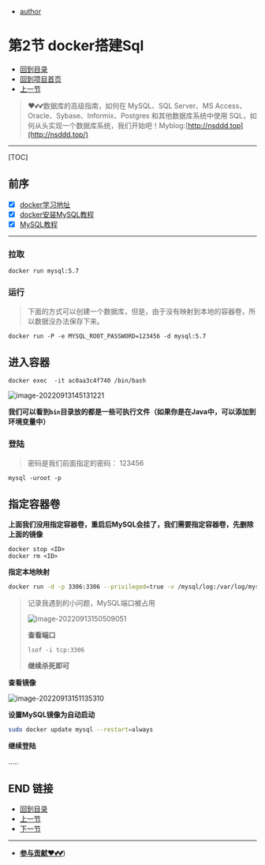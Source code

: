 + [author](https://github.com/3293172751)

# 第2节 docker搭建Sql

+ [回到目录](../README.md)
+ [回到项目首页](../../README.md)
+ [上一节](1.md)
> ❤️💕💕数据库的高级指南，如何在 MySQL、SQL Server、MS Access、Oracle、Sybase、Informix、Postgres 和其他数据库系统中使用 SQL，如何从头实现一个数据库系统，我们开始吧！Myblog:[http://nsddd.top](http://nsddd.top/)
---
[TOC]

## 前序

+ [x] [docker学习地址](https://github.com/3293172751/cs-awesome-Block_Chain/blob/master/docker/README.md)
+ [x] [docker安装MySQL教程](https://github.com/3293172751/cs-awesome-Block_Chain/blob/master/docker/17.md)
+ [x] [MySQL教程](https://github.com/3293172751/awesome-cs-course/blob/master/mysql/README.md)

---

### 拉取

```
docker run mysql:5.7
```

### 运行

> 下面的方式可以创建一个数据库，但是，由于没有映射到本地的容器卷，所以数据没办法保存下来。

```
docker run -P -e MYSQL_ROOT_PASSWORD=123456 -d mysql:5.7 
```

## 进入容器

```
docker exec  -it ac0aa3c4f740 /bin/bash
```

![image-20220913145131221](https://sm.nsddd.top//typora/image-20220913145131221.png?mail:3293172751@qq.com)

**我们可以看到`bin`目录放的都是一些可执行文件（如果你是在Java中，可以添加到环境变量中）**

### 登陆

> 密码是我们前面指定的密码： 123456

```
mysql -uroot -p
```



## 指定容器卷

**上面我们没用指定容器卷，重启后MySQL会挂了，我们需要指定容器卷，先删除上面的镜像**

```
docker stop <ID>
docker rm <ID>
```

**指定本地映射**

```bash
docker run -d -p 3306:3306 --privileged=true -v /mysql/log:/var/log/mysql -v /mysql/data:/var/lib/mysql -v /mysql/conf:/etc/mysql/conf.d -e MYSQL_ROOT_PASSWORD=123456 --name mysql_beifen mysql:5.7
```

> 记录我遇到的小问题，MySQL端口被占用
>
> ![image-20220913150509051](https://sm.nsddd.top//typora/image-20220913150509051.png?mail:3293172751@qq.com)
>
> **查看端口**
>
> ```
> lsof -i tcp:3306
> ```
>
> **继续杀死即可**

**查看镜像**

![image-20220913151135310](https://sm.nsddd.top//typora/image-20220913151135310.png?mail:3293172751@qq.com)



**设置MySQL镜像为自动启动**

```bash
sudo docker update mysql --restart=always
```

**继续登陆**

…..

## END 链接

+ [回到目录](../README.md)
+ [上一节](1.md)
+ [下一节](3.md)
---
+ [**参与贡献❤️💕💕**](https://nsddd.top/archives/contributors))